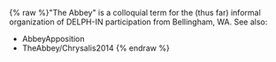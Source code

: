 {% raw %}"The Abbey" is a colloquial term for the (thus far) informal
organization of DELPH-IN participation from Bellingham, WA. See also:

- AbbeyApposition
- TheAbbey/Chrysalis2014
<update date omitted for speed>{% endraw %}